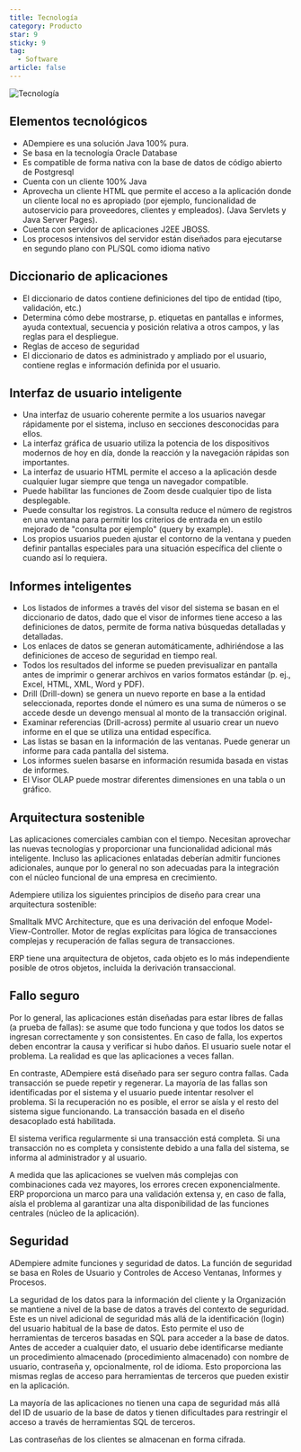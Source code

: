 ```yaml
---
title: Tecnología
category: Producto
star: 9
sticky: 9
tag:
  - Software
article: false
---
```


![Tecnología](/assets/img/product/technology.jpg)

## Elementos tecnológicos

- ADempiere es una solución Java 100% pura.
- Se basa en la tecnología Oracle Database
- Es compatible de forma nativa con la base de datos de código abierto de Postgresql
- Cuenta con un cliente 100% Java
- Aprovecha un cliente HTML que permite el acceso a la aplicación donde un cliente local no es apropiado (por ejemplo, funcionalidad de autoservicio para proveedores, clientes y empleados). (Java Servlets y Java Server Pages).
- Cuenta con servidor de aplicaciones J2EE JBOSS.
- Los procesos intensivos del servidor están diseñados para ejecutarse en segundo plano con PL/SQL como idioma nativo

## Diccionario de aplicaciones

- El diccionario de datos contiene definiciones del tipo de entidad (tipo, validación, etc.)
- Determina cómo debe mostrarse, p. etiquetas en pantallas e informes, ayuda contextual, secuencia y posición relativa a otros campos, y las reglas para el despliegue.
- Reglas de acceso de seguridad
- El diccionario de datos es administrado y ampliado por el usuario, contiene reglas e información definida por el usuario.

## Interfaz de usuario inteligente

- Una interfaz de usuario coherente permite a los usuarios navegar rápidamente por el sistema, incluso en secciones desconocidas para ellos.
- La interfaz gráfica de usuario utiliza la potencia de los dispositivos modernos de hoy en día, donde la reacción y la navegación rápidas son importantes.
- La interfaz de usuario HTML permite el acceso a la aplicación desde cualquier lugar siempre que tenga un navegador compatible.
- Puede habilitar las funciones de Zoom desde cualquier tipo de lista desplegable.
- Puede consultar los registros. La consulta reduce el número de registros en una ventana para permitir los criterios de entrada en un estilo mejorado de "consulta por ejemplo" (query by example).
- Los propios usuarios pueden ajustar el contorno de la ventana y pueden definir pantallas especiales para una situación específica del cliente o cuando así lo requiera.

## Informes inteligentes

- Los listados de informes a través del visor del sistema se basan en el diccionario de datos, dado que el visor de informes tiene acceso a las definiciones de datos, permite de forma nativa búsquedas detalladas y detalladas.
- Los enlaces de datos se generan automáticamente, adhiriéndose a las definiciones de acceso de seguridad en tiempo real.
- Todos los resultados del informe se pueden previsualizar en pantalla antes de imprimir o generar archivos en varios formatos estándar (p. ej., Excel, HTML, XML, Word y PDF).
- Drill (Drill-down) se genera un nuevo reporte en base a la entidad seleccionada, reportes donde el número es una suma de números o se accede desde un devengo mensual al monto de la transacción original.
- Examinar referencias (Drill-across) permite al usuario crear un nuevo informe en el que se utiliza una entidad específica.
- Las listas se basan en la información de las ventanas. Puede generar un informe para cada pantalla del sistema.
- Los informes suelen basarse en información resumida basada en vistas de informes.
- El Visor OLAP puede mostrar diferentes dimensiones en una tabla o un gráfico.

## Arquitectura sostenible

Las aplicaciones comerciales cambian con el tiempo. Necesitan aprovechar las nuevas tecnologías y proporcionar una funcionalidad adicional más inteligente. Incluso las aplicaciones enlatadas deberían admitir funciones adicionales, aunque por lo general no son adecuadas para la integración con el núcleo funcional de una empresa en crecimiento.

Adempiere utiliza los siguientes principios de diseño para crear una arquitectura sostenible:

Smalltalk MVC Architecture, que es una derivación del enfoque Model-View-Controller. Motor de reglas explícitas para lógica de transacciones complejas y recuperación de fallas segura de transacciones.

ERP tiene una arquitectura de objetos, cada objeto es lo más independiente posible de otros objetos, incluida la derivación transaccional.

## Fallo seguro

Por lo general, las aplicaciones están diseñadas para estar libres de fallas (a prueba de fallas): se asume que todo funciona y que todos los datos se ingresan correctamente y son consistentes. En caso de falla, los expertos deben encontrar la causa y verificar si hubo daños. El usuario suele notar el problema. La realidad es que las aplicaciones a veces fallan.

En contraste, ADempiere está diseñado para ser seguro contra fallas. Cada transacción se puede repetir y regenerar. La mayoría de las fallas son identificadas por el sistema y el usuario puede intentar resolver el problema. Si la recuperación no es posible, el error se aísla y el resto del sistema sigue funcionando. La transacción basada en el diseño desacoplado está habilitada.

El sistema verifica regularmente si una transacción está completa. Si una transacción no es completa y consistente debido a una falla del sistema, se informa al administrador y al usuario.

A medida que las aplicaciones se vuelven más complejas con combinaciones cada vez mayores, los errores crecen exponencialmente. ERP proporciona un marco para una validación extensa y, en caso de falla, aísla el problema al garantizar una alta disponibilidad de las funciones centrales (núcleo de la aplicación).

## Seguridad

ADempiere admite funciones y seguridad de datos. La función de seguridad se basa en Roles de Usuario y Controles de Acceso Ventanas, Informes y Procesos.

La seguridad de los datos para la información del cliente y la Organización se mantiene a nivel de la base de datos a través del contexto de seguridad. Este es un nivel adicional de seguridad más allá de la identificación (login) del usuario habitual de la base de datos. Esto permite el uso de herramientas de terceros basadas en SQL para acceder a la base de datos. Antes de acceder a cualquier dato, el usuario debe identificarse mediante un procedimiento almacenado (procedimiento almacenado) con nombre de usuario, contraseña y, opcionalmente, rol de idioma. Esto proporciona las mismas reglas de acceso para herramientas de terceros que pueden existir en la aplicación.

La mayoría de las aplicaciones no tienen una capa de seguridad más allá del ID de usuario de la base de datos y tienen dificultades para restringir el acceso a través de herramientas SQL de terceros.

Las contraseñas de los clientes se almacenan en forma cifrada.
